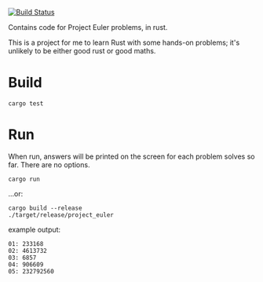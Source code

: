 
[![Build Status](https://travis-ci.org/jelford/project_euler.svg?branch=master)](https://travis-ci.org/jelford/project_euler)

Contains code for Project Euler problems, in rust.

This is a project for me to learn Rust with some hands-on problems; it's unlikely to be either good rust or good maths.

# Build

    cargo test

# Run

When run, answers will be printed on the screen for each problem solves so far. There are no options.

    cargo run

...or:

    cargo build --release
    ./target/release/project_euler

example output:

    01: 233168
    02: 4613732
    03: 6857
    04: 906609
    05: 232792560
